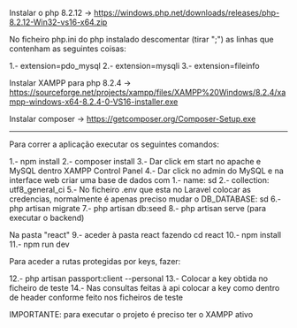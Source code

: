 Instalar o php 8.2.12 -> https://windows.php.net/downloads/releases/php-8.2.12-Win32-vs16-x64.zip

No ficheiro php.ini do php instalado descomentar (tirar ";") as linhas que contenham as seguintes coisas:
 
1.- extension=pdo_mysql
2.- extension=mysqli
3.- extension=fileinfo

Instalar XAMPP para php 8.2.4 -> https://sourceforge.net/projects/xampp/files/XAMPP%20Windows/8.2.4/xampp-windows-x64-8.2.4-0-VS16-installer.exe

Instalar composer -> https://getcomposer.org/Composer-Setup.exe

-----------------------------

Para correr a aplicação executar os seguintes comandos:

1.- npm install 
2.- composer install
3.- Dar click em start no apache e MySQL dentro XAMPP Control Panel
4.- Dar click no admin do MySQL e na interface web criar uma base de dados com
             1.- name: sd
             2.- collection: utf8_general_ci 
5.- No ficheiro .env que esta no Laravel colocar as credencias, normalmente é apenas preciso mudar o DB_DATABASE: sd 
6.- php artisan migrate 
7.- php artisan db:seed
8.- php artisan serve (para executar o backend)

Na pasta "react"
9.- aceder à pasta react fazendo cd react
10.- npm install
11.- npm run dev

Para aceder a rutas protegidas por keys, fazer:

12.-  php artisan passport:client --personal
13.- Colocar a key obtida no ficheiro de teste
14.- Nas consultas feitas à api colocar a key como dentro de header conforme feito nos ficheiros de teste

IMPORTANTE: para executar o projeto é preciso ter o XAMPP ativo
